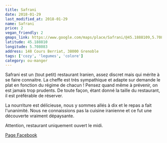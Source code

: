 ```yaml
---
title: Safrani
date: 2018-01-29
last_modified_at: 2018-01-29
name: Safrani
price: 2
vegan_friendly: 2
gmaps_link: https://www.google.com/maps/place/Safrani/@45.1888109,5.7080871,15z/data=!4m2!3m1!1s0x0:0x17dea8070c107674?sa=X&ved=0ahUKEwjhztnl9vzYAhVKKlAKHb0iDMYQ_BIIajAK
latitude: 45.188810
longitude: 5.708083
address: 148 Cours Berriat, 38000 Grenoble
tags: ['cozy', 'legumes', 'colore']
category: ou-manger
---
```


Safrani est un (tout petit) restaurant Iranien, assez discret mais qui mérite à se faire connaitre. La cheffe est très sympathique et adapte sur demande le plat en fonction du régime de chacun ! Pensez quand même à prévenir, on est jamais trop prudents. De toute façon, étant donné la taille du restaurant, il est préférable de réserver.

La nourriture est délicieuse, nous y sommes allés à dix et le repas a fait l'unanimité. Nous ne connaissions pas la cuisine iranienne et ce fut une découverte vraiment dépaysante.

Attention, restaurant uniquement ouvert le midi.

[Page Facebook](https://www.facebook.com/safranigrenoble/)